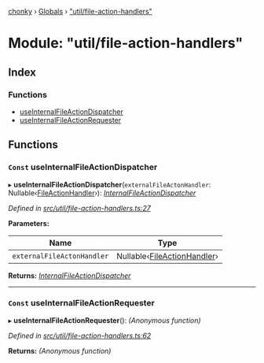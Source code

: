 [chonky](../README.md) › [Globals](../globals.md) › ["util/file-action-handlers"](_util_file_action_handlers_.md)

# Module: "util/file-action-handlers"

## Index

### Functions

* [useInternalFileActionDispatcher](_util_file_action_handlers_.md#const-useinternalfileactiondispatcher)
* [useInternalFileActionRequester](_util_file_action_handlers_.md#const-useinternalfileactionrequester)

## Functions

### `Const` useInternalFileActionDispatcher

▸ **useInternalFileActionDispatcher**(`externalFileActonHandler`: Nullable‹[FileActionHandler](_types_file_actions_types_.md#fileactionhandler)›): *[InternalFileActionDispatcher](_types_file_actions_types_.md#internalfileactiondispatcher)*

*Defined in [src/util/file-action-handlers.ts:27](https://github.com/TimboKZ/Chonky/blob/3d6eae9/src/util/file-action-handlers.ts#L27)*

**Parameters:**

Name | Type |
------ | ------ |
`externalFileActonHandler` | Nullable‹[FileActionHandler](_types_file_actions_types_.md#fileactionhandler)› |

**Returns:** *[InternalFileActionDispatcher](_types_file_actions_types_.md#internalfileactiondispatcher)*

___

### `Const` useInternalFileActionRequester

▸ **useInternalFileActionRequester**(): *(Anonymous function)*

*Defined in [src/util/file-action-handlers.ts:62](https://github.com/TimboKZ/Chonky/blob/3d6eae9/src/util/file-action-handlers.ts#L62)*

**Returns:** *(Anonymous function)*
